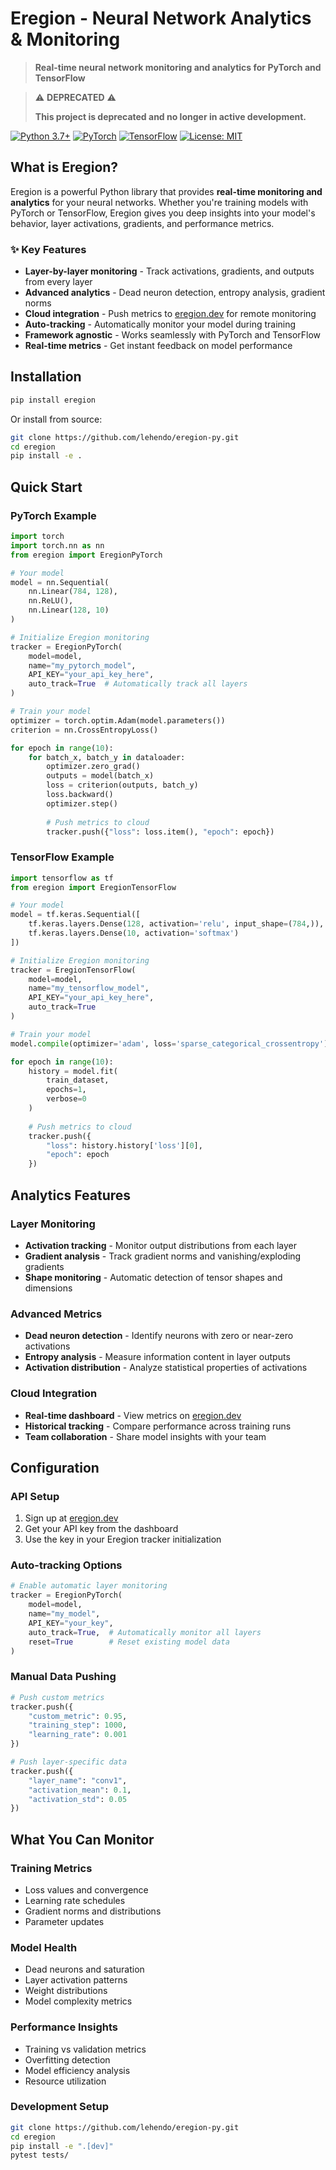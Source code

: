 # Eregion - Neural Network Analytics & Monitoring

> **Real-time neural network monitoring and analytics for PyTorch and TensorFlow**

> ⚠️ **DEPRECATED** ⚠️
> 
> **This project is deprecated and no longer in active development.**
> 

[![Python 3.7+](https://img.shields.io/badge/python-3.7+-blue.svg)](https://www.python.org/downloads/)
[![PyTorch](https://img.shields.io/badge/PyTorch-1.8+-red.svg)](https://pytorch.org/)
[![TensorFlow](https://img.shields.io/badge/TensorFlow-2.0+-orange.svg)](https://tensorflow.org/)
[![License: MIT](https://img.shields.io/badge/License-MIT-yellow.svg)](https://opensource.org/licenses/MIT)

## What is Eregion?

Eregion is a powerful Python library that provides **real-time monitoring and analytics** for your neural networks. Whether you're training models with PyTorch or TensorFlow, Eregion gives you deep insights into your model's behavior, layer activations, gradients, and performance metrics.

### ✨ Key Features

- **Layer-by-layer monitoring** - Track activations, gradients, and outputs from every layer
- **Advanced analytics** - Dead neuron detection, entropy analysis, gradient norms
- **Cloud integration** - Push metrics to [eregion.dev](https://eregion.dev) for remote monitoring
- **Auto-tracking** - Automatically monitor your model during training
- **Framework agnostic** - Works seamlessly with PyTorch and TensorFlow
- **Real-time metrics** - Get instant feedback on model performance

## Installation

```bash
pip install eregion
```

Or install from source:

```bash
git clone https://github.com/lehendo/eregion-py.git
cd eregion
pip install -e .
```

## Quick Start

### PyTorch Example

```python
import torch
import torch.nn as nn
from eregion import EregionPyTorch

# Your model
model = nn.Sequential(
    nn.Linear(784, 128),
    nn.ReLU(),
    nn.Linear(128, 10)
)

# Initialize Eregion monitoring
tracker = EregionPyTorch(
    model=model,
    name="my_pytorch_model",
    API_KEY="your_api_key_here",
    auto_track=True  # Automatically track all layers
)

# Train your model
optimizer = torch.optim.Adam(model.parameters())
criterion = nn.CrossEntropyLoss()

for epoch in range(10):
    for batch_x, batch_y in dataloader:
        optimizer.zero_grad()
        outputs = model(batch_x)
        loss = criterion(outputs, batch_y)
        loss.backward()
        optimizer.step()
        
        # Push metrics to cloud
        tracker.push({"loss": loss.item(), "epoch": epoch})
```

### TensorFlow Example

```python
import tensorflow as tf
from eregion import EregionTensorFlow

# Your model
model = tf.keras.Sequential([
    tf.keras.layers.Dense(128, activation='relu', input_shape=(784,)),
    tf.keras.layers.Dense(10, activation='softmax')
])

# Initialize Eregion monitoring
tracker = EregionTensorFlow(
    model=model,
    name="my_tensorflow_model",
    API_KEY="your_api_key_here",
    auto_track=True
)

# Train your model
model.compile(optimizer='adam', loss='sparse_categorical_crossentropy')

for epoch in range(10):
    history = model.fit(
        train_dataset,
        epochs=1,
        verbose=0
    )
    
    # Push metrics to cloud
    tracker.push({
        "loss": history.history['loss'][0],
        "epoch": epoch
    })
```

## Analytics Features

### Layer Monitoring
- **Activation tracking** - Monitor output distributions from each layer
- **Gradient analysis** - Track gradient norms and vanishing/exploding gradients
- **Shape monitoring** - Automatic detection of tensor shapes and dimensions

### Advanced Metrics
- **Dead neuron detection** - Identify neurons with zero or near-zero activations
- **Entropy analysis** - Measure information content in layer outputs
- **Activation distribution** - Analyze statistical properties of activations

### Cloud Integration
- **Real-time dashboard** - View metrics on [eregion.dev](https://eregion.dev)
- **Historical tracking** - Compare performance across training runs
- **Team collaboration** - Share model insights with your team

## Configuration

### API Setup
1. Sign up at [eregion.dev](https://eregion.dev)
2. Get your API key from the dashboard
3. Use the key in your Eregion tracker initialization

### Auto-tracking Options
```python
# Enable automatic layer monitoring
tracker = EregionPyTorch(
    model=model,
    name="my_model",
    API_KEY="your_key",
    auto_track=True,  # Automatically monitor all layers
    reset=True        # Reset existing model data
)
```

### Manual Data Pushing
```python
# Push custom metrics
tracker.push({
    "custom_metric": 0.95,
    "training_step": 1000,
    "learning_rate": 0.001
})

# Push layer-specific data
tracker.push({
    "layer_name": "conv1",
    "activation_mean": 0.1,
    "activation_std": 0.05
})
```

## What You Can Monitor

### Training Metrics
- Loss values and convergence
- Learning rate schedules
- Gradient norms and distributions
- Parameter updates

### Model Health
- Dead neurons and saturation
- Layer activation patterns
- Weight distributions
- Model complexity metrics

### Performance Insights
- Training vs validation metrics
- Overfitting detection
- Model efficiency analysis
- Resource utilization

### Development Setup
```bash
git clone https://github.com/lehendo/eregion-py.git
cd eregion
pip install -e ".[dev]"
pytest tests/
```

